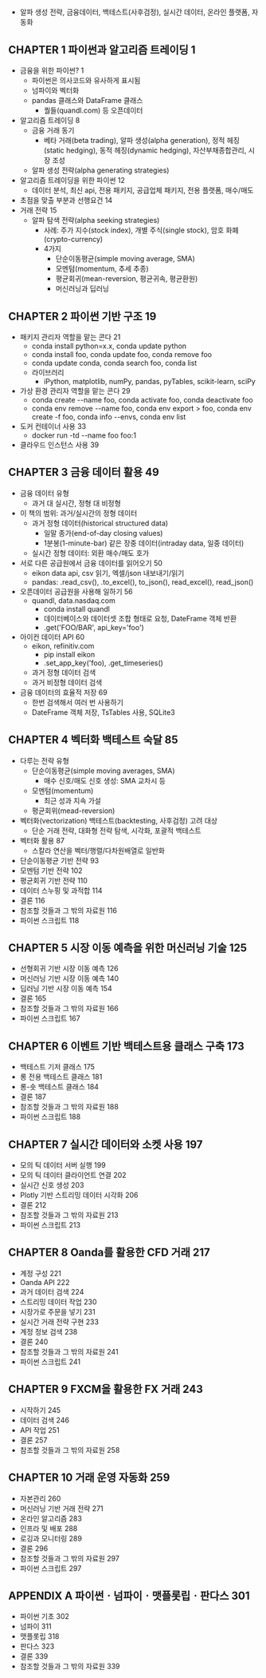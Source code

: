 ##
* 알파 생성 전략, 금융데이터, 백테스트(사후검정), 실시간 데이터, 온라인 플랫폼, 자동화


## CHAPTER 1 파이썬과 알고리즘 트레이딩 1
* 금융을 위한 파이썬? 1
    * 파이썬은 의사코드와 유사하게 표시됨
    * 넘파이와 벡터화
    * pandas 클래스와 DataFrame 클래스
        * 퀄들(quandl.com) 등 오픈데이터
* 알고리즘 트레이딩 8
    * 금융 거래 동기
        * 베타 거래(beta trading), 알파 생성(alpha generation), 정적 헤징(static hedging), 동적 헤징(dynamic hedging), 자산부채종합관리, 시장 조성
    * 알파 생성 전략(alpha generating strategies)
* 알고리즘 트레이딩을 위한 파이썬 12
  * 데이터 분석, 최신 api, 전용 패키지, 공급업체 패키지, 전용 플랫폼, 매수/매도
* 초점을 맞출 부분과 선행요건 14
* 거래 전략 15
  * 알파 탐색 전략(alpha seeking strategies)
    * 사례: 주가 지수(stock index), 개별 주식(single stock), 암호 화폐(crypto-currency)
    * 4가지
      * 단순이동평균(simple moving average, SMA)
      * 모멘텀(momentum, 추세 추종)
      * 평균회귀(mean-reversion, 평균귀속, 평균환원)
      * 머신러닝과 딥러닝


## CHAPTER 2 파이썬 기반 구조 19
* 패키지 관리자 역할을 맡는 콘다 21
  * conda install python=x.x, conda update python
  * conda install foo, conda update foo, conda remove foo
  * conda update conda, conda search foo, conda list
  * 라이브러리
    * iPython, matplotlib, numPy, pandas, pyTables, scikit-learn, sciPy
* 가상 환경 관리자 역할을 맡는 콘다 29
  * conda create --name foo, conda activate foo, conda deactivate foo
  * conda env remove --name foo, conda env export > foo, conda env create -f foo, conda info --envs, conda env list
* 도커 컨테이너 사용 33
  * docker run -td --name foo foo:1
* 클라우드 인스턴스 사용 39


## CHAPTER 3 금융 데이터 활용 49
  * 금융 데이터 유형
    * 과거 대 실시간, 정형 대 비정형
  * 이 책의 범위: 과거/실시간의 정형 데이터
    * 과거 정형 데이터(historical structured data)
      * 일말 종가(end-of-day closing values)
      * 1분봉(1-minute-bar) 같은 장중 데이터(intraday data, 일중 데이터)
    * 실시간 정형 데이터: 외환 매수/매도 호가
* 서로 다른 공급원에서 금융 데이터를 읽어오기 50
  * eikon data api, csv 읽기, 엑셀/json 내보내기/읽기
  * pandas: .read_csv(), .to_excel(), to_json(), read_excel(), read_json()
* 오픈데이터 공급원을 사용해 일하기 56
  * quandl, data.nasdaq.com
    * conda install quandl
    * 데이터베이스와 데이터셋 조합 형태로 요청, DateFrame 객체 반환
    * .get('FOO/BAR', api_key='foo')
* 아이컨 데이터 API 60
  * eikon, refinitiv.com
    * pip install eikon
    * .set_app_key('foo), .get_timeseries()
  * 과거 정형 데이터 검색
  * 과거 비정형 데이터 검색
* 금융 데이터의 효율적 저장 69
  * 한번 검색해서 여러 번 사용하기
  * DateFrame 객체 저장, TsTables 사용, SQLite3


## CHAPTER 4 벡터화 백테스트 숙달 85
  * 다루는 전략 유형
    * 단순이동평균(simple moving averages, SMA)
      * 매수 신호/매도 신호 생성: SMA 교차시 등
    * 모멘텀(momentum)
      * 최근 성과 지속 가설
    * 평균회위(mead-reversion)
  * 벡터화(vectorization) 백테스트(backtesting, 사후검정) 고려 대상
    * 단순 거래 전략, 대화형 전략 탐색, 시각화, 포괄적 백테스트
* 벡터화 활용 87
  * 스칼라 연산을 벡터/행렬/다차원배열로 일반화
* 단순이동평균 기반 전략 93
* 모멘텀 기반 전략 102
* 평균회귀 기반 전략 110
* 데이터 스누핑 및 과적합 114
* 결론 116
* 참조할 것들과 그 밖의 자료원 116
* 파이썬 스크립트 118


## CHAPTER 5 시장 이동 예측을 위한 머신러닝 기술 125
* 선형회귀 기반 시장 이동 예측 126
* 머신러닝 기반 시장 이동 예측 140
* 딥러닝 기반 시장 이동 예측 154
* 결론 165
* 참조할 것들과 그 밖의 자료원 166
* 파이썬 스크립트 167


## CHAPTER 6 이벤트 기반 백테스트용 클래스 구축 173
* 백테스트 기저 클래스 175
* 롱 전용 백테스트 클래스 181
* 롱-숏 백테스트 클래스 184
* 결론 187
* 참조할 것들과 그 밖의 자료원 188
* 파이썬 스크립트 188


## CHAPTER 7 실시간 데이터와 소켓 사용 197
* 모의 틱 데이터 서버 실행 199
* 모의 틱 데이터 클라이언트 연결 202
* 실시간 신호 생성 203
* Plotly 기반 스트리밍 데이터 시각화 206
* 결론 212
* 참조할 것들과 그 밖의 자료원 213
* 파이썬 스크립트 213


## CHAPTER 8 Oanda를 활용한 CFD 거래 217
* 계정 구성 221
* Oanda API 222
* 과거 데이터 검색 224
* 스트리밍 데이터 작업 230
* 시장가로 주문을 넣기 231
* 실시간 거래 전략 구현 233
* 계정 정보 검색 238
* 결론 240
* 참조할 것들과 그 밖의 자료원 241
* 파이썬 스크립트 241


## CHAPTER 9 FXCM을 활용한 FX 거래 243
* 시작하기 245
* 데이터 검색 246
* API 작업 251
* 결론 257
* 참조할 것들과 그 밖의 자료원 258


## CHAPTER 10 거래 운영 자동화 259
* 자본관리 260
* 머신러닝 기반 거래 전략 271
* 온라인 알고리즘 283
* 인프라 및 배포 288
* 로깅과 모니터링 289
* 결론 296
* 참조할 것들과 그 밖의 자료원 297
* 파이썬 스크립트 297


## APPENDIX A 파이썬ㆍ넘파이ㆍ맷플롯립ㆍ판다스 301
* 파이썬 기초 302
* 넘파이 311
* 맷플롯립 318
* 판다스 323
* 결론 339
* 참조할 것들과 그 밖의 자료원 339